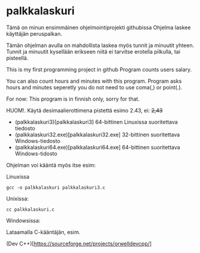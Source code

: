 # palkkalaskuri
Tämä on minun ensimmäinen ohjelmointiprojekti githubissa
Ohjelma laskee käyttäjän peruspalkan.

Tämän ohjelman avulla on mahdollista laskea myös tunnit ja minuutit yhteen.
Tunnit ja minuutit kysellään erikseen niitä ei tarvitse erotella pilkulla, tai pisteellä.

This is my first programming project in github
Program counts users salary.

You can also count hours and minutes with this program.
Program asks hours and minutes seperetly you do not need to use coma(,) or point(.).

For now: This program is in finnish only, sorry for that.

HUOM!. Käytä desimaalierottimena pistettä esimo 2.43, ei: ~~2,43~~

- (palkkalaskuri3)[palkkalaskuri3] 64-bittinen Linuxissa suoritettava tiedosto 
- (palkkalaskuri32.exe)[palkkalaskuri32.exe] 32-bittinen suoritettava Windows-tiedosto
- (palkkalaskuri64.exe)[palkkalaskuri64.exe] 64-bittinen suoritettava Windows-tidosto

Ohjelman voi kääntä myös itse esim:

Linuxissa

```gcc -o palkkalaskuri palkkalaskuri3.c```

Unixissa:

```cc palkkalaskuri.c```

Windowsissa:

Lataamalla C-kääntäjän, esim.

(Dev C++)[https://sourceforge.net/projects/orwelldevcpp/]
